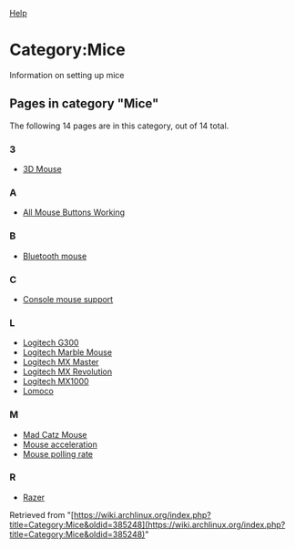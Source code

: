 [Help](//www.mediawiki.org/wiki/Special:MyLanguage/Help:Categories)

# Category:Mice

Information on setting up mice

## Pages in category "Mice"

The following 14 pages are in this category, out of 14 total.

### 3

*   [3D Mouse](/index.php/3D_Mouse "3D Mouse")

### A

*   [All Mouse Buttons Working](/index.php/All_Mouse_Buttons_Working "All Mouse Buttons Working")

### B

*   [Bluetooth mouse](/index.php/Bluetooth_mouse "Bluetooth mouse")

### C

*   [Console mouse support](/index.php/Console_mouse_support "Console mouse support")

### L

*   [Logitech G300](/index.php/Logitech_G300 "Logitech G300")
*   [Logitech Marble Mouse](/index.php/Logitech_Marble_Mouse "Logitech Marble Mouse")
*   [Logitech MX Master](/index.php/Logitech_MX_Master "Logitech MX Master")
*   [Logitech MX Revolution](/index.php/Logitech_MX_Revolution "Logitech MX Revolution")
*   [Logitech MX1000](/index.php/Logitech_MX1000 "Logitech MX1000")
*   [Lomoco](/index.php/Lomoco "Lomoco")

### M

*   [Mad Catz Mouse](/index.php/Mad_Catz_Mouse "Mad Catz Mouse")
*   [Mouse acceleration](/index.php/Mouse_acceleration "Mouse acceleration")
*   [Mouse polling rate](/index.php/Mouse_polling_rate "Mouse polling rate")

### R

*   [Razer](/index.php/Razer "Razer")

Retrieved from "[https://wiki.archlinux.org/index.php?title=Category:Mice&oldid=385248](https://wiki.archlinux.org/index.php?title=Category:Mice&oldid=385248)"